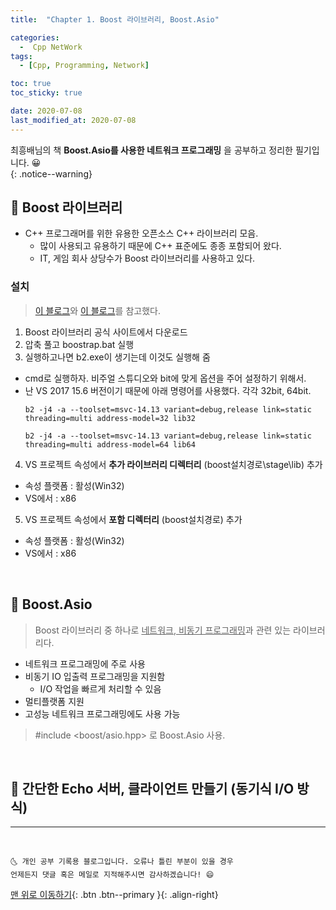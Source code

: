 ```yaml
---
title:  "Chapter 1. Boost 라이브러리, Boost.Asio" 

categories:
  -  Cpp NetWork 
tags:
  - [Cpp, Programming, Network]

toc: true
toc_sticky: true

date: 2020-07-08
last_modified_at: 2020-07-08
---
```


최흥배님의 책 **Boost.Asio를 사용한 네트워크 프로그래밍** 을 공부하고 정리한 필기입니다. 😀  
{: .notice--warning}


## 🔔 Boost 라이브러리

- C++ 프로그래머를 위한 유용한 오픈소스 C++ 라이브러리 모음.
  - 많이 사용되고 유용하기 때문에 C++ 표준에도 종종 포함되어 왔다.
  - IT, 게임 회사 상당수가 Boost 라이브러리를 사용하고 있다. 

### 설치

> [이 블로그](https://velog.io/@underlier12/C-17-Boost.Asio-%EA%B0%9C%EC%9A%94-%EB%B0%8F-%EC%84%A4%EC%B9%98)와 [이 블로그](https://wendys.tistory.com/115)를 참고했다. 

1. Boost 라이브러리 공식 사이트에서 다운로드
2. 압축 풀고 boostrap.bat 실행
3. 실행하고나면 b2.exe이 생기는데 이것도 실행해 줌
  - cmd로 실행하자. 비주얼 스튜디오와 bit에 맞게 옵션을 주어 설정하기 위해서.
  - 난 VS 2017 15.6 버전이기 때문에 아래 명령어를 사용했다. 각각 32bit, 64bit.
    ```
    b2 -j4 -a --toolset=msvc-14.13 variant=debug,release link=static threading=multi address-model=32 lib32

    b2 -j4 -a --toolset=msvc-14.13 variant=debug,release link=static threading=multi address-model=64 lib64
    ``` 
4. VS 프로젝트 속성에서 **추가 라이브러리 디렉터리** (boost설치경로\stage\lib) 추가
  - 속성 플랫폼 : 활성(Win32)
  - VS에서 : x86
5. VS 프로젝트 속성에서 **포함 디렉터리** (boost설치경로) 추가
  - 속성 플랫폼 : 활성(Win32)
  - VS에서 : x86


<br>

## 🔔 Boost.Asio

> Boost 라이브러리 중 하나로 <u>네트워크, 비동기 프로그래밍</u>과 관련 있는 라이브러리다.

- 네트워크 프로그래밍에 주로 사용
- 비동기 IO 입출력 프로그래밍을 지원함
  - I/O 작업을 빠르게 처리할 수 있음
- 멀티플랫폼 지원
- 고성능 네트워크 프로그래밍에도 사용 가능

> #include \<boost/asio.hpp> 로 Boost.Asio 사용.

<br>

## 🔔 간단한 Echo 서버, 클라이언트 만들기 (동기식 I/O 방식)

***
<br>

    🌜 개인 공부 기록용 블로그입니다. 오류나 틀린 부분이 있을 경우 
    언제든지 댓글 혹은 메일로 지적해주시면 감사하겠습니다! 😄

[맨 위로 이동하기](#){: .btn .btn--primary }{: .align-right}